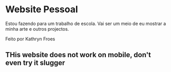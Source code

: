# Website Pessoal
Estou fazendo para um trabalho de escola.
Vai ser um meio de eu mostrar a minha arte e outros projectos.

Feito por Kathryn Froes


## THis website does not work on mobile, don't even try it slugger
